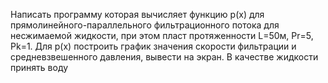Написать программу которая вычисляет функцию p(x) для прямолинейного-параллельного фильтрационного потока для несжимаемой жидкости, при этом пласт протяженности L=50м, Pr=5, Pk=1. Для p(x) построить график значения скорости фильтрации и средневзвешенного давления, вывести на экран. В качестве жидкости принять воду 
